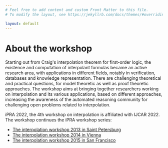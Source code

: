 ```yaml
---
# Feel free to add content and custom Front Matter to this file.
# To modify the layout, see https://jekyllrb.com/docs/themes/#overriding-theme-defaults

layout: default
---
```


<h1>About the workshop</h1>

Starting out from Craig's interpolation theorem for first-order logic, the
existence and computation of interpolant formulas became an
active research area, with applications in different fields, notably in verification,
databases and knowledge representation. There are challenging theoretical and
practical questions, for model theoretic as well as proof theoretic
approaches. The workshop aims at bringing together researchers working on
interpolation and its various applications, based on different approaches,
increasing the awareness of the automated reasoning community for challenging
open problems related to interpolation.

iPRA 2022, the 4th workshop on interpolation is affiliated with IJCAR 2022. The workshop continues the iPRA workshop series:
* <a href="http://cav2013.forsyte.at/workshops/interpolation/index.html">The interpolation workshop 2013 in Saint Petersburg</a>
* <a href="https://easychair.org/smart-program/VSL2014/iPRA-index.html">The interpolation workshop 2014 in Vienna</a>
* <a href="https://forsyte.at/events/interpolation/">The interpolation workshop 2015 in San Francisco</a>